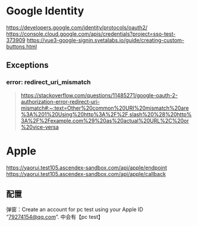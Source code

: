 # Google Identity

https://developers.google.com/identity/protocols/oauth2/
https://console.cloud.google.com/apis/credentials?project=sso-test-373909
https://vue3-google-signin.syetalabs.io/guide/creating-custom-buttons.html

## Exceptions

### error: redirect_uri_mismatch

> https://stackoverflow.com/questions/11485271/google-oauth-2-authorization-error-redirect-uri-mismatch#:~:text=Other%20common%20URI%20mismatch%20are%3A%201%20Using%20http%3A%2F%2F,slash%20%28%20http%3A%2F%2Fexample.com%29%20as%20actual%20URL%2C%20or%20vice-versa

# Apple

https://yaorui.test105.ascendex-sandbox.com/api/apple/endpoint
https://yaorui.test105.ascendex-sandbox.com/api/apple/callback

## 配置

弹窗：Create an account for pc test using your Apple ID “79274154@qq.com”. 中会有【pc test】
